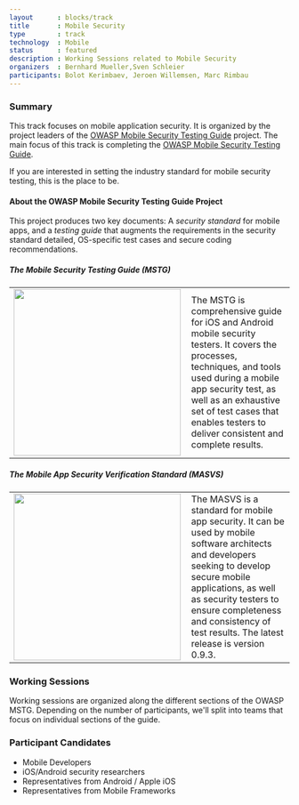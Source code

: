 ```yaml
---
layout      : blocks/track
title       : Mobile Security
type        : track
technology  : Mobile
status      : featured
description : Working Sessions related to Mobile Security
organizers  : Bernhard Mueller,Sven Schleier
participants: Bolot Kerimbaev, Jeroen Willemsen, Marc Rimbau
---
```


### Summary

This track focuses on mobile application security. It is organized by the project leaders of the [OWASP Mobile Security Testing Guide](https://www.owasp.org/index.php/OWASP_Mobile_Security_Testing_Guide) project. The main focus of this track is completing the [OWASP Mobile Security Testing Guide](https://github.com/OWASP/owasp-mstg).

If you are interested in setting the industry standard for mobile security testing, this is the place to be. 

#### About the OWASP Mobile Security Testing Guide Project

This project produces two key documents: A *security standard* for mobile apps, and a *testing guide* that augments the requirements in the security standard detailed, OS-specific test cases and secure coding recommendations. 

##### The Mobile Security Testing Guide (MSTG)

<table><tr><td>
<img width="300px"  src="https://www.owasp.org/images/e/e5/Mstg-mini-2.jpg" align="left"/>
</td><td>
The MSTG is comprehensive guide for iOS and Android mobile security testers. It covers the processes, techniques, and tools used during a mobile app security test, as well as an exhaustive set of test cases that enables testers to deliver consistent and complete results.
</td></tr>
</table>

##### The Mobile App Security Verification Standard (MASVS)

<table><tr><td>
<img width="300px" src="https://www.owasp.org/images/7/7b/Masvs-sample-mini.jpg" align="left"/>
</td><td>
The MASVS is a standard for mobile app security. It can be used by mobile software architects and developers seeking to develop secure mobile applications, as well as security testers to ensure completeness and consistency of test results. The latest release is version 0.9.3.
</td></tr>
</table>

### Working Sessions

Working sessions are organized along the different sections of the OWASP MSTG. Depending on the number of participants, we'll split into teams that focus on individual sections of the guide.

### Participant Candidates

* Mobile Developers
* iOS/Android security researchers
* Representatives from Android / Apple iOS
* Representatives from Mobile Frameworks
